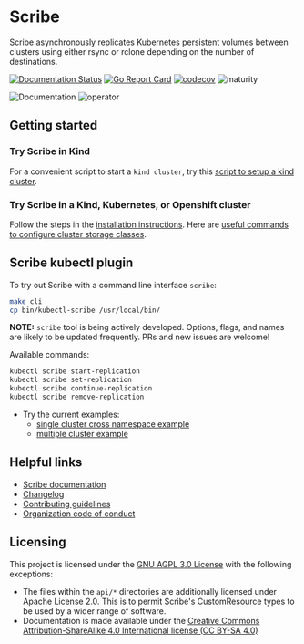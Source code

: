 # Scribe

Scribe asynchronously replicates Kubernetes persistent volumes between clusters
using either rsync or rclone depending on the number of destinations.

[![Documentation
Status](https://readthedocs.org/projects/scribe-replication/badge/?version=latest)](https://scribe-replication.readthedocs.io/en/latest/?badge=latest)
[![Go Report
Card](https://goreportcard.com/badge/github.com/backube/scribe)](https://goreportcard.com/report/github.com/backube/scribe)
[![codecov](https://codecov.io/gh/backube/scribe/branch/master/graph/badge.svg)](https://codecov.io/gh/backube/scribe)
![maturity](https://img.shields.io/static/v1?label=maturity&message=alpha&color=red)

![Documentation](https://github.com/backube/scribe/workflows/Documentation/badge.svg)
![operator](https://github.com/backube/scribe/workflows/operator/badge.svg)

## Getting started

### Try Scribe in Kind

For a convenient script to start a `kind cluster`, try this
[script to setup a kind cluster](hack/setup-kind-cluster.sh).

### Try Scribe in a Kind, Kubernetes, or Openshift cluster

Follow the steps in the [installation
instructions](https://scribe-replication.readthedocs.io/en/latest/installation/index.html).
Here are
[useful commands to configure cluster storage classes](https://scribe-replication.readthedocs.io/en/latest/installation/index.html#configure-default-csi-storage).

## Scribe kubectl plugin

To try out Scribe with a command line interface `scribe`:

```bash
make cli
cp bin/kubectl-scribe /usr/local/bin/ 
```

**NOTE:** `scribe` tool is being actively developed. Options, flags,
and names are likely to be updated frequently. PRs and new issues are welcome!

Available commands:

```bash
kubectl scribe start-replication
kubectl scribe set-replication
kubectl scribe continue-replication
kubectl scribe remove-replication
```

* Try the current examples:
  * [single cluster cross namespace example](./docs/usage/rsync/db-example-cli.md)
  * [multiple cluster example](./docs/usage/rsync/multi-context-sync-cli.md)

## Helpful links

* [Scribe documentation](https://scribe-replication.readthedocs.io)
* [Changelog](CHANGELOG.md)
* [Contributing guidelines](https://github.com/backube/.github/blob/master/CONTRIBUTING.md)
* [Organization code of conduct](https://github.com/backube/.github/blob/master/CODE_OF_CONDUCT.md)

## Licensing

This project is licensed under the [GNU AGPL 3.0 License](LICENSE) with the following
exceptions:

* The files within the `api/*` directories are additionally licensed under
  Apache License 2.0. This is to permit Scribe's CustomResource types to be used
  by a wider range of software.
* Documentation is made available under the [Creative Commons
  Attribution-ShareAlike 4.0 International license (CC BY-SA
  4.0)](https://creativecommons.org/licenses/by-sa/4.0/)
